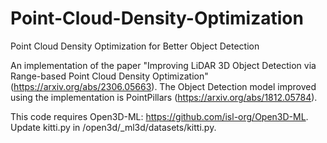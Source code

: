 # Point-Cloud-Density-Optimization
Point Cloud Density Optimization for Better Object Detection

An implementation of the paper "Improving LiDAR 3D Object Detection via Range-based Point Cloud
Density Optimization" (https://arxiv.org/abs/2306.05663). The Object Detection model improved using the implementation is PointPillars (https://arxiv.org/abs/1812.05784).

This code requires Open3D-ML: https://github.com/isl-org/Open3D-ML. Update kitti.py in /open3d/_ml3d/datasets/kitti.py. 
